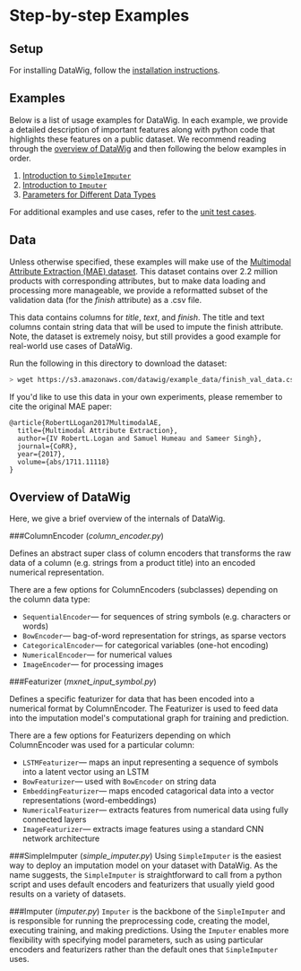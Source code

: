 Step-by-step Examples
================================

## Setup
For installing DataWig, follow the [installation instructions](../README.md).

## Examples
Below is a list of usage examples for DataWig. In each example, we provide a detailed description of important features along with python code that highlights these features on a public dataset. We recommend reading through the [overview of DataWig](#overview-of-datawig) and then following the below examples in order.

1. [Introduction to `SimpleImputer`](./simpleimputer_intro)
2. [Introduction to `Imputer`](./imputer_intro)
3. [Parameters for Different Data Types](./params_tutorial)

For additional examples and use cases, refer to the [unit test cases](https://github.com/awslabs/datawig/blob/master/test/test_imputer.py#L278).

## Data
Unless otherwise specified, these examples will make use of the [Multimodal Attribute Extraction (MAE) dataset](https://arxiv.org/pdf/1711.11118.pdf). This dataset contains over 2.2 million products with corresponding attributes, but to make data loading and processing more manageable, we provide a reformatted subset of the validation data (for the *finish* attribute) as a .csv file. 

This data contains columns for *title*, *text*, and *finish*. The title and text columns contain string data that will be used to impute the finish attribute. Note, the dataset is extremely noisy, but still provides a good example for real-world use cases of DataWig.

Run the following in this directory to download the dataset:

```bash
> wget https://s3.amazonaws.com/datawig/example_data/finish_val_data.csv
```

If you'd like to use this data in your own experiments, please remember to cite the original MAE paper:

```
@article{RobertLLogan2017MultimodalAE,
  title={Multimodal Attribute Extraction},
  author={IV RobertL.Logan and Samuel Humeau and Sameer Singh},
  journal={CoRR},
  year={2017},
  volume={abs/1711.11118}
}
```

## Overview of DataWig
Here, we give a brief overview of the internals of DataWig.

###ColumnEncoder (*column_encoder.py*)

Defines an abstract super class of column encoders that transforms the raw data of a column (e.g. strings from a product title) into an encoded numerical representation.

There are a few options for ColumnEncoders (subclasses) depending on the column data type:

* `SequentialEncoder`&mdash;  for sequences of string symbols (e.g. characters or words)
* `BowEncoder`&mdash; bag-of-word representation for strings, as sparse vectors
* `CategoricalEncoder`&mdash; for categorical variables (one-hot encoding)
* `NumericalEncoder`&mdash; for numerical values
* `ImageEncoder`&mdash; for processing images

###Featurizer (*mxnet_input\_symbol.py*)

Defines a specific featurizer for data that has been encoded into a numerical format by ColumnEncoder. The Featurizer is used to feed data into the imputation model's computational graph for training and prediction.

There are a few options for Featurizers depending on which ColumnEncoder was used for a particular column:

* `LSTMFeaturizer`&mdash; maps an input representing a sequence of symbols into a latent vector using an LSTM
* `BowFeaturizer`&mdash; used with `BowEncoder` on string data
* `EmbeddingFeaturizer`&mdash; maps encoded catagorical data into a vector representations (word-embeddings)
* `NumericalFeaturizer`&mdash; extracts features from numerical data using fully connected layers
* `ImageFeaturizer`&mdash; extracts image features using a standard CNN network architecture

###SimpleImputer (*simple_imputer.py*)
Using `SimpleImputer` is the easiest way to deploy an imputation model on your dataset with DataWig. As the name suggests, the `SimpleImputer` is straightforward to call from a python script and uses default encoders and featurizers that usually yield good results on a variety of datasets.

###Imputer (*imputer.py*)
`Imputer` is the backbone of the `SimpleImputer` and is responsible for running the preprocessing code, creating the model, executing training, and making predictions. Using the `Imputer` enables more flexibility with specifying model parameters, such as using particular encoders and featurizers rather than the default ones that `SimpleImputer` uses.
